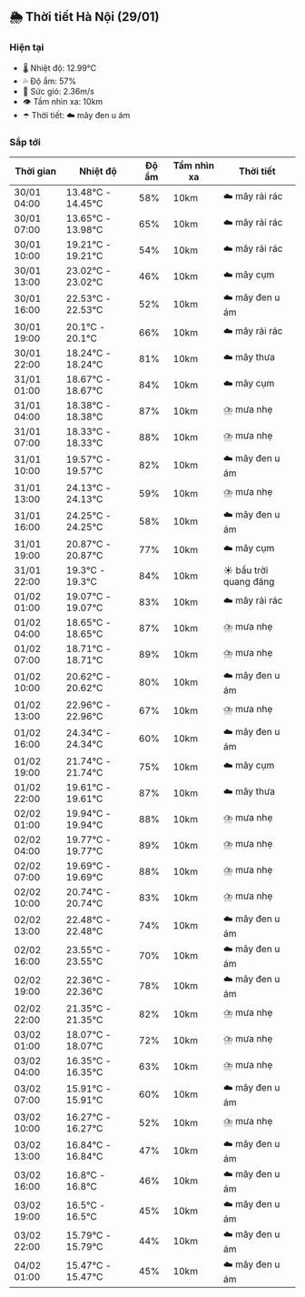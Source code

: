 ## 🌦️ Thời tiết Hà Nội (29/01)

### Hiện tại

- 🌡️ Nhiệt độ: 12.99℃
- 💦 Độ ẩm: 57%
- 💨 Sức gió: 2.36m/s
- 👁️ Tầm nhìn xa: 10km
- ☂️ Thời tiết: ☁️ mây đen u ám

### Sắp tới

| Thời gian | Nhiệt độ | Độ ẩm | Tầm nhìn xa | Thời tiết |
| --- | --- | --- | --- | --- |
| 30/01 04:00 | 13.48℃ - 14.45℃ | 58% | 10km | ☁️ mây rải rác |
| 30/01 07:00 | 13.65℃ - 13.98℃ | 65% | 10km | ☁️ mây rải rác |
| 30/01 10:00 | 19.21℃ - 19.21℃ | 54% | 10km | ☁️ mây rải rác |
| 30/01 13:00 | 23.02℃ - 23.02℃ | 46% | 10km | ☁️ mây cụm |
| 30/01 16:00 | 22.53℃ - 22.53℃ | 52% | 10km | ☁️ mây đen u ám |
| 30/01 19:00 | 20.1℃ - 20.1℃ | 66% | 10km | ☁️ mây rải rác |
| 30/01 22:00 | 18.24℃ - 18.24℃ | 81% | 10km | ☁️ mây thưa |
| 31/01 01:00 | 18.67℃ - 18.67℃ | 84% | 10km | ☁️ mây cụm |
| 31/01 04:00 | 18.38℃ - 18.38℃ | 87% | 10km | ⛈️ mưa nhẹ |
| 31/01 07:00 | 18.33℃ - 18.33℃ | 88% | 10km | ⛈️ mưa nhẹ |
| 31/01 10:00 | 19.57℃ - 19.57℃ | 82% | 10km | ☁️ mây đen u ám |
| 31/01 13:00 | 24.13℃ - 24.13℃ | 59% | 10km | ⛈️ mưa nhẹ |
| 31/01 16:00 | 24.25℃ - 24.25℃ | 58% | 10km | ☁️ mây đen u ám |
| 31/01 19:00 | 20.87℃ - 20.87℃ | 77% | 10km | ☁️ mây cụm |
| 31/01 22:00 | 19.3℃ - 19.3℃ | 84% | 10km | ☀️ bầu trời quang đãng |
| 01/02 01:00 | 19.07℃ - 19.07℃ | 83% | 10km | ☁️ mây rải rác |
| 01/02 04:00 | 18.65℃ - 18.65℃ | 87% | 10km | ⛈️ mưa nhẹ |
| 01/02 07:00 | 18.71℃ - 18.71℃ | 89% | 10km | ⛈️ mưa nhẹ |
| 01/02 10:00 | 20.62℃ - 20.62℃ | 80% | 10km | ☁️ mây đen u ám |
| 01/02 13:00 | 22.96℃ - 22.96℃ | 67% | 10km | ⛈️ mưa nhẹ |
| 01/02 16:00 | 24.34℃ - 24.34℃ | 60% | 10km | ☁️ mây đen u ám |
| 01/02 19:00 | 21.74℃ - 21.74℃ | 75% | 10km | ☁️ mây cụm |
| 01/02 22:00 | 19.61℃ - 19.61℃ | 87% | 10km | ☁️ mây thưa |
| 02/02 01:00 | 19.94℃ - 19.94℃ | 88% | 10km | ⛈️ mưa nhẹ |
| 02/02 04:00 | 19.77℃ - 19.77℃ | 89% | 10km | ⛈️ mưa nhẹ |
| 02/02 07:00 | 19.69℃ - 19.69℃ | 88% | 10km | ⛈️ mưa nhẹ |
| 02/02 10:00 | 20.74℃ - 20.74℃ | 83% | 10km | ⛈️ mưa nhẹ |
| 02/02 13:00 | 22.48℃ - 22.48℃ | 74% | 10km | ☁️ mây đen u ám |
| 02/02 16:00 | 23.55℃ - 23.55℃ | 70% | 10km | ☁️ mây đen u ám |
| 02/02 19:00 | 22.36℃ - 22.36℃ | 78% | 10km | ☁️ mây đen u ám |
| 02/02 22:00 | 21.35℃ - 21.35℃ | 82% | 10km | ⛈️ mưa nhẹ |
| 03/02 01:00 | 18.07℃ - 18.07℃ | 72% | 10km | ⛈️ mưa nhẹ |
| 03/02 04:00 | 16.35℃ - 16.35℃ | 63% | 10km | ⛈️ mưa nhẹ |
| 03/02 07:00 | 15.91℃ - 15.91℃ | 60% | 10km | ☁️ mây đen u ám |
| 03/02 10:00 | 16.27℃ - 16.27℃ | 52% | 10km | ⛈️ mưa nhẹ |
| 03/02 13:00 | 16.84℃ - 16.84℃ | 47% | 10km | ☁️ mây đen u ám |
| 03/02 16:00 | 16.8℃ - 16.8℃ | 46% | 10km | ☁️ mây đen u ám |
| 03/02 19:00 | 16.5℃ - 16.5℃ | 45% | 10km | ☁️ mây đen u ám |
| 03/02 22:00 | 15.79℃ - 15.79℃ | 44% | 10km | ☁️ mây đen u ám |
| 04/02 01:00 | 15.47℃ - 15.47℃ | 45% | 10km | ☁️ mây đen u ám |
